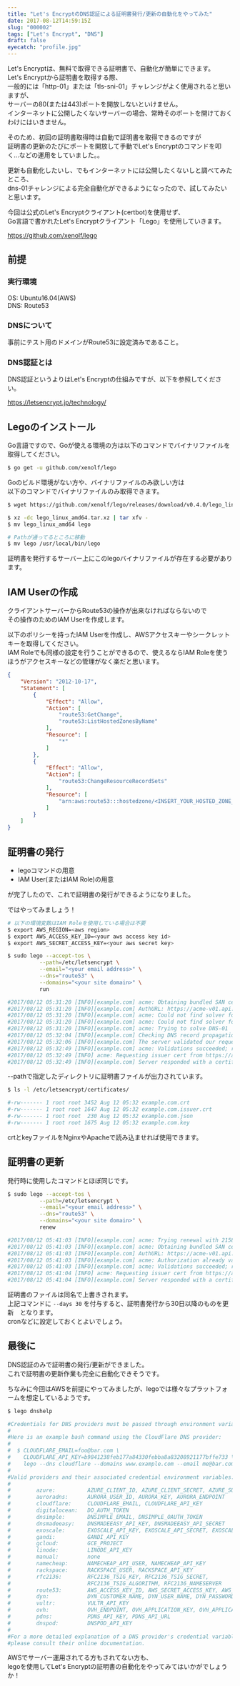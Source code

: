 ```yaml
---
title: "Let's EncryptのDNS認証による証明書発行/更新の自動化をやってみた"
date: 2017-08-12T14:59:15Z
slug: "000002"
tags: ["Let's Encrypt", "DNS"]
draft: false
eyecatch: "profile.jpg"
---
```

Let's Encryptは、無料で取得できる証明書で、自動化が簡単にできます。  
Let's Encryptから証明書を取得する際、  
一般的には「http-01」または「tls-sni-01」チャレンジがよく使用されると思いますが、  
サーバーの80(または443)ポートを開放しないといけません。  
インターネットに公開したくないサーバーの場合、常時そのポートを開けておくわけにはいきません。  

そのため、初回の証明書取得時は自動で証明書を取得できるのですが  
証明書の更新のたびにポートを開放して手動でLet's Encryptのコマンドを叩く…などの運用をしていました。。  
  
更新も自動化したいし、でもインターネットには公開したくないしと調べてみたところ、  
dns-01チャレンジによる完全自動化ができるようになったので、試してみたいと思います。

今回は公式のLet's Encryptクライアント(certbot)を使用せず、  
Go言語で書かれたLet's Encryptクライアント「Lego」を使用していきます。

<https://github.com/xenolf/lego>


## 前提

### 実行環境
OS: Ubuntu16.04(AWS)  
DNS: Route53

### DNSについて
事前にテスト用のドメインがRoute53に設定済みであること。

### DNS認証とは
DNS認証というよりはLet's Encryptの仕組みですが、以下を参照してください。


<https://letsencrypt.jp/technology/>



## Legoのインストール
Go言語ですので、Goが使える環境の方は以下のコマンドでバイナリファイルを取得してください。

```sh
$ go get -u github.com/xenolf/lego
```

Goのビルド環境がない方や、バイナリファイルのみ欲しい方は  
以下のコマンドでバイナリファイルのみ取得できます。


```sh
$ wget https://github.com/xenolf/lego/releases/download/v0.4.0/lego_linux_amd64.tar.xz

$ xz -dc lego_linux_amd64.tar.xz | tar xfv -
$ mv lego_linux_amd64 lego

# Pathが通ってるところに移動
$ mv lego /usr/local/bin/lego

```

証明書を発行するサーバー上にこのlegoバイナリファイルが存在する必要があります。  


## IAM Userの作成
クライアントサーバーからRoute53の操作が出来なければならないので  
その操作のためのIAM Userを作成します。  

以下のポリシーを持ったIAM Userを作成し、AWSアクセスキーやシークレットキーを取得してください。  
IAM Roleでも同様の設定を行うことができるので、使えるならIAM Roleを使うほうがアクセスキーなどの管理がなく楽だと思います。

```json
{
    "Version": "2012-10-17",
    "Statement": [
        {
            "Effect": "Allow",
            "Action": [
                "route53:GetChange",
                "route53:ListHostedZonesByName"
            ],
            "Resource": [
                "*"
            ]
        },
        {
            "Effect": "Allow",
            "Action": [
                "route53:ChangeResourceRecordSets"
            ],
            "Resource": [
                "arn:aws:route53:::hostedzone/<INSERT_YOUR_HOSTED_ZONE_ID_HERE>"
            ]
        }
    ]
}
```

## 証明書の発行

* legoコマンドの用意
* IAM User(またはIAM Role)の用意

が完了したので、これで証明書の発行ができるようになりました。  

ではやってみましょう！  

```sh
# 以下の環境変数はIAM Roleを使用している場合は不要
$ export AWS_REGION=<aws region>
$ export AWS_ACCESS_KEY_ID=<your aws access key id>
$ export AWS_SECRET_ACCESS_KEY=<your aws secret key>

$ sudo lego --accept-tos \
          --path=/etc/letsencrypt \
          --email="<your email address>" \
          --dns="route53" \
          --domains="<your site domain>" \
          run

#2017/08/12 05:31:20 [INFO][example.com] acme: Obtaining bundled SAN certificate
#2017/08/12 05:31:20 [INFO][example.com] AuthURL: https://acme-v01.api.letsencrypt.org/acme/authz/xxxxxxxxxxxxxxx
#2017/08/12 05:31:20 [INFO][example.com] acme: Could not find solver for: tls-sni-01
#2017/08/12 05:31:20 [INFO][example.com] acme: Could not find solver for: http-01
#2017/08/12 05:31:20 [INFO][example.com] acme: Trying to solve DNS-01
#2017/08/12 05:32:04 [INFO][example.com] Checking DNS record propagation using [xxx.xxx.xxx.xxx:53]
#2017/08/12 05:32:06 [INFO][example.com] The server validated our request
#2017/08/12 05:32:49 [INFO][example.com] acme: Validations succeeded; requesting certificates
#2017/08/12 05:32:49 [INFO] acme: Requesting issuer cert from https://acme-v01.api.letsencrypt.org/acme/issuer-cert
#2017/08/12 05:32:49 [INFO][example.com] Server responded with a certificate.
```

--pathで指定したディレクトリに証明書ファイルが出力されています。  

```sh
$ ls -l /etc/letsencrypt/certificates/

#-rw------- 1 root root 3452 Aug 12 05:32 example.com.crt
#-rw------- 1 root root 1647 Aug 12 05:32 example.com.issuer.crt
#-rw------- 1 root root  230 Aug 12 05:32 example.com.json
#-rw------- 1 root root 1675 Aug 12 05:32 example.com.key
```

crtとkeyファイルをNginxやApacheで読み込ませれば使用できます。  

## 証明書の更新
発行時に使用したコマンドとほぼ同じです。

```sh
$ sudo lego --accept-tos \
          --path=/etc/letsencrypt \
          --email="<your email address>" \
          --dns="route53" \
          --domains="<your site domain>" \
          renew

#2017/08/12 05:41:03 [INFO][example.com] acme: Trying renewal with 2158 hours remaining
#2017/08/12 05:41:03 [INFO][example.com] acme: Obtaining bundled SAN certificate
#2017/08/12 05:41:03 [INFO][example.com] AuthURL: https://acme-v01.api.letsencrypt.org/acme/authz/xxxxxxxxxxx
#2017/08/12 05:41:03 [INFO][example.com] acme: Authorization already valid; skipping challenge
#2017/08/12 05:41:03 [INFO][example.com] acme: Validations succeeded; requesting certificates
#2017/08/12 05:41:04 [INFO] acme: Requesting issuer cert from https://acme-v01.api.letsencrypt.org/acme/issuer-cert
#2017/08/12 05:41:04 [INFO][example.com] Server responded with a certificate.
```

証明書のファイルは同名で上書きされます。  
上記コマンドに `--days 30` を付与すると、証明書発行から30日以降のものを更新　となります。  
cronなどに設定しておくとよいでしょう。

## 最後に
DNS認証のみで証明書の発行/更新ができました。  
これで証明書の更新作業も完全に自動化できそうです。  

ちなみに今回はAWSを前提にやってみましたが、legoでは様々なプラットフォームを想定しているようです。  

```sh
$ lego dnshelp

#Credentials for DNS providers must be passed through environment variables.
#
#Here is an example bash command using the CloudFlare DNS provider:
#
#  $ CLOUDFLARE_EMAIL=foo@bar.com \
#    CLOUDFLARE_API_KEY=b9841238feb177a84330febba8a83208921177bffe733 \
#    lego --dns cloudflare --domains www.example.com --email me@bar.com run
#
#Valid providers and their associated credential environment variables:
#
#        azure:          AZURE_CLIENT_ID, AZURE_CLIENT_SECRET, AZURE_SUBSCRIPTION_ID, AZURE_TENANT_ID, AZURE_RESOURCE_GROUP
#        auroradns:      AURORA_USER_ID, AURORA_KEY, AURORA_ENDPOINT
#        cloudflare:     CLOUDFLARE_EMAIL, CLOUDFLARE_API_KEY
#        digitalocean:   DO_AUTH_TOKEN
#        dnsimple:       DNSIMPLE_EMAIL, DNSIMPLE_OAUTH_TOKEN
#        dnsmadeeasy:    DNSMADEEASY_API_KEY, DNSMADEEASY_API_SECRET
#        exoscale:       EXOSCALE_API_KEY, EXOSCALE_API_SECRET, EXOSCALE_ENDPOINT
#        gandi:          GANDI_API_KEY
#        gcloud:         GCE_PROJECT
#        linode:         LINODE_API_KEY
#        manual:         none
#        namecheap:      NAMECHEAP_API_USER, NAMECHEAP_API_KEY
#        rackspace:      RACKSPACE_USER, RACKSPACE_API_KEY
#        rfc2136:        RFC2136_TSIG_KEY, RFC2136_TSIG_SECRET,
#                        RFC2136_TSIG_ALGORITHM, RFC2136_NAMESERVER
#        route53:        AWS_ACCESS_KEY_ID, AWS_SECRET_ACCESS_KEY, AWS_REGION
#        dyn:            DYN_CUSTOMER_NAME, DYN_USER_NAME, DYN_PASSWORD
#        vultr:          VULTR_API_KEY
#        ovh:            OVH_ENDPOINT, OVH_APPLICATION_KEY, OVH_APPLICATION_SECRET, OVH_CONSUMER_KEY
#        pdns:           PDNS_API_KEY, PDNS_API_URL
#        dnspod:         DNSPOD_API_KEY
#
#For a more detailed explanation of a DNS provider's credential variables,
#please consult their online documentation.
```

AWSでサーバー運用されてる方もされてない方も、  
legoを使用してLet's Encryptの証明書の自動化をやってみてはいかがでしょうか！
